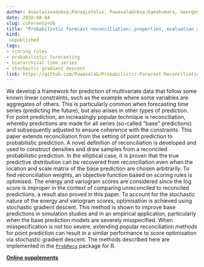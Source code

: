 ```yaml
---
author: Anastasios&nbsp;Panagiotelis, Puwasala&nbsp;Gamakumara, George&nbsp;Athanasopoulos and&nbsp;Rob&nbsp;J&nbsp;Hyndman
date: 2020-08-04
slug: coherentprob
title: "Probabilistic forecast reconciliation: properties, evaluation and score optimisation"
kind:
 unpublished
tags:
- scoring rules
- probabilistic forecasting
- hierarchical time series
- stochastic gradient descent
link: https://github.com/PuwasalaG/Probabilistic-Forecast-Reconciliation/raw/master/Paper/ProbabilisticCoherence.pdf
---
```


We develop a framework for prediction of multivariate data that follow some known linear constraints, such as the example where some variables are aggregates of others. This is particularly common when forecasting time series (predicting the future), but also arises in other types of prediction. For point prediction, an increasingly popular technique is reconciliation, whereby predictions are made for all series (so-called "base" predictions) and subsequently adjusted to ensure coherence with the constraints. This paper extends reconciliation from the setting of point prediction to probabilistic prediction. A novel definition of reconciliation is developed and used to construct densities and draw samples from a reconciled probabilistic prediction. In the elliptical case, it is proven that the true predictive distribution can be recovered from reconciliation even when the location and scale matrix of the base prediction are chosen arbitrarily. To find reconciliation weights, an objective function based on scoring rules is optimised. The energy and variogram scores are considered since the log score is improper in the context of comparing unreconciled to reconciled predictions, a result also proved in this paper. To account for the stochastic nature of the energy and variogram scores, optimisation is achieved using stochastic gradient descent. This method is shown to improve base predictions in simulation studies and in an empirical application, particularly when the base prediction models are severely misspecified. When misspecification is not too severe, extending popular reconciliation methods for point prediction can result in a similar performance to score optimisation via stochastic gradient descent. The methods described here are implemented in the [`ProbReco`](https://github.com/anastasiospanagiotelis/ProbReco) package for R.

[**Online supplements**](https://github.com/PuwasalaG/Probabilistic-Forecast-Reconciliation/)
